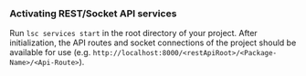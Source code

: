 ### Activating REST/Socket API services

Run `lsc services start` in the root directory of your project. After initialization, the API routes and socket connections
of the project should be available for use (e.g. `http://localhost:8000/<restApiRoot>/<Package-Name>/<Api-Route>`).

 
